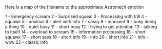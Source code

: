 Here is a map of the filename to the approximate Astromech emotion

 1 - Emergency scream
 2 - Surprised squeal
 3 - Processing with trill
 4 - squawk
 5 - anxious
 6 - alert with info 
 7 - sassy
 8 - innocent
 9 - busy doing a thing
10 - quiet busy
11 - short busy
12 - trying to get attention
13 - talking to itself
14 - overload to scream
15 - information processing
16 - short squawk
17 - short sass
18 - short info
19 - info
20 - short info
21 - info - wow
22 - classic info